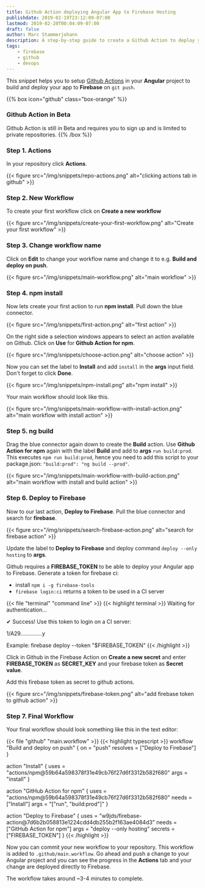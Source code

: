 ```yaml
---
title: Github Action deploying Angular App to Firebase Hosting
publishdate: 2019-02-19T23:12:09-07:00
lastmod: 2019-02-20T00:04:09-07:00
draft: false
author: Marc Stammerjohann
description: A step-by-step guide to create a Github Action to deploy your Angular App to Firebase Hosting.
tags:
    - firebase
    - github
    - devops
---
```


This snippet helps you to setup [Github Actions](https://github.com/features/actions) in your **Angular** project to build and deploy your app to **Firebase** on `git push`.

{{% box icon="github" class="box-orange" %}}
### Github Action in Beta
Github Action is still in Beta and requires you to sign up and is limited to private repositories.
{{% /box %}}

### Step 1. Actions

In your repository click **Actions**.

{{< figure src="/img/snippets/repo-actions.png" alt="clicking actions tab in github" >}}

### Step 2. New Workflow

To create your first workflow click on **Create a new workflow**

{{< figure src="/img/snippets/create-your-first-workflow.png" alt="Create your first workflow" >}}

### Step 3. Change workflow name

Click on **Edit** to change your workflow name and change it to e.g. **Build and deploy on push**.

{{< figure src="/img/snippets/main-workflow.png" alt="main workflow" >}}

### Step 4. npm install

Now lets create your first action to run **npm install**. Pull down the blue connector.

{{< figure src="/img/snippets/first-action.png" alt="first action" >}}

On the right side a selection windows appears to select an action available on Github. Click on **Use** for **Github Action for npm**.

{{< figure src="/img/snippets/choose-action.png" alt="choose action" >}}

Now you can set the label to **Install** and add `install` in the **args** input field. Don't forget to click **Done**.

{{< figure src="/img/snippets/npm-install.png" alt="npm install" >}}

Your main workflow should look like this.

{{< figure src="/img/snippets/main-workflow-with-install-action.png" alt="main workflow with install action" >}}

### Step 5. ng build

Drag the blue connector again down to create the **Build** action. Use **Github Action for npm** again with the label **Build** and add to **args** `run build:prod`. This executes `npm run build:prod`, hence you need to add this script to your package.json: `"build:prod": "ng build --prod"`.

{{< figure src="/img/snippets/main-workflow-with-build-action.png" alt="main workflow with install and build action" >}}

### Step 6. Deploy to Firebase

Now to our last action, **Deploy to Firebase**. Pull the blue connector and search for **firebase**.

{{< figure src="/img/snippets/search-firebase-action.png" alt="search for firebase action" >}}

Update the label to **Deploy to Firebase** and deploy command `deploy --only hosting` to **args**. 

Github requires a **FIREBASE_TOKEN** to be able to deploy your Angular app to Firebase.
Generate a token for firebase ci:

* install `npm i -g firebase-tools`
* `firebase login:ci` returns a token to be used in a CI server 

{{< file "terminal" "command line" >}}
{{< highlight terminal >}}
Waiting for authentication...

✔  Success! Use this token to login on a CI server:

1/A29..............y

Example: firebase deploy --token "$FIREBASE_TOKEN"
{{< /highlight >}}

Click in Github in the Firebase Action on **Create a new secret** and enter **FIREBASE_TOKEN** as **SECRET_KEY** and your firebase token as **Secret value**.

Add this firebase token as secret to github actions.

{{< figure src="/img/snippets/firebase-token.png" alt="add firebase token to github action" >}}

### Step 7. Final Workflow

Your final workflow should look something like this in the text editor:

{{< file "github" "main.workflow" >}}
{{< highlight typescript >}}
workflow "Build and deploy on push" {
  on = "push"
  resolves = ["Deploy to Firebase"]
}

action "Install" {
  uses = "actions/npm@59b64a598378f31e49cb76f27d6f3312b582f680"
  args = "install"
}

action "GitHub Action for npm" {
  uses = "actions/npm@59b64a598378f31e49cb76f27d6f3312b582f680"
  needs = ["Install"]
  args = "[\"run\", \"build:prod\"]"
}

action "Deploy to Firebase" {
  uses = "w9jds/firebase-action@7d6b2b058813e1224cdd4db255b2f163ae4084d3"
  needs = ["GitHub Action for npm"]
  args = "deploy --only hosting"
  secrets = ["FIREBASE_TOKEN"]
}
{{< /highlight >}}

Now you can commit your new workflow to your repository. This workflow is added to `.github/main.workflow`. Go ahead and push a change to your Angular project and you can see the progress in the **Actions** tab and your change are deployed directly to Firebase. 

The workflow takes around ~3-4 minutes to complete.
